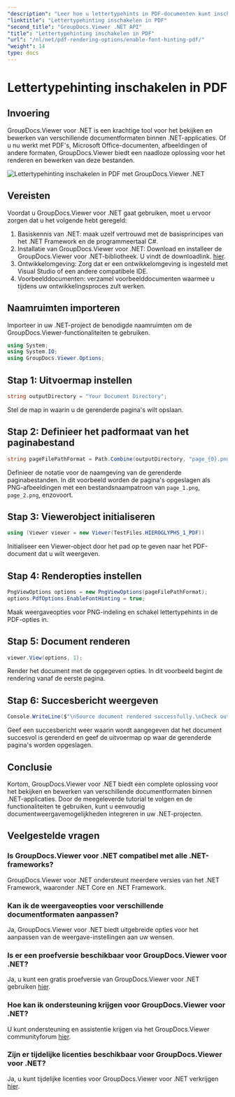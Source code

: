 ```yaml
---
"description": "Leer hoe u lettertypehints in PDF-documenten kunt inschakelen met GroupDocs.Viewer voor .NET. Volg onze stapsgewijze tutorial voor naadloze integratie."
"linktitle": "Lettertypehinting inschakelen in PDF"
"second_title": "GroupDocs.Viewer .NET API"
"title": "Lettertypehinting inschakelen in PDF"
"url": "/nl/net/pdf-rendering-options/enable-font-hinting-pdf/"
"weight": 14
type: docs
---
```

# Lettertypehinting inschakelen in PDF

## Invoering
GroupDocs.Viewer voor .NET is een krachtige tool voor het bekijken en bewerken van verschillende documentformaten binnen .NET-applicaties. Of u nu werkt met PDF's, Microsoft Office-documenten, afbeeldingen of andere formaten, GroupDocs.Viewer biedt een naadloze oplossing voor het renderen en bewerken van deze bestanden.

![Lettertypehinting inschakelen in PDF met GroupDocs.Viewer .NET](/viewer/pdf-rendering-options/enable-font-hinting-in-pdf.png)

## Vereisten
Voordat u GroupDocs.Viewer voor .NET gaat gebruiken, moet u ervoor zorgen dat u het volgende hebt geregeld:
1. Basiskennis van .NET: maak uzelf vertrouwd met de basisprincipes van het .NET Framework en de programmeertaal C#.
2. Installatie van GroupDocs.Viewer voor .NET: Download en installeer de GroupDocs.Viewer voor .NET-bibliotheek. U vindt de downloadlink. [hier](https://releases.groupdocs.com/viewer/net/).
3. Ontwikkelomgeving: Zorg dat er een ontwikkelomgeving is ingesteld met Visual Studio of een andere compatibele IDE.
4. Voorbeelddocumenten: verzamel voorbeelddocumenten waarmee u tijdens uw ontwikkelingsproces zult werken.

## Naamruimten importeren
Importeer in uw .NET-project de benodigde naamruimten om de GroupDocs.Viewer-functionaliteiten te gebruiken.

```csharp
using System;
using System.IO;
using GroupDocs.Viewer.Options;
```
## Stap 1: Uitvoermap instellen
```csharp
string outputDirectory = "Your Document Directory";
```
Stel de map in waarin u de gerenderde pagina's wilt opslaan.
## Stap 2: Definieer het padformaat van het paginabestand
```csharp
string pageFilePathFormat = Path.Combine(outputDirectory, "page_{0}.png");
```
Definieer de notatie voor de naamgeving van de gerenderde paginabestanden. In dit voorbeeld worden de pagina's opgeslagen als PNG-afbeeldingen met een bestandsnaampatroon van `page_1.png`, `page_2.png`, enzovoort.
## Stap 3: Viewerobject initialiseren
```csharp
using (Viewer viewer = new Viewer(TestFiles.HIEROGLYPHS_1_PDF))
```
Initialiseer een Viewer-object door het pad op te geven naar het PDF-document dat u wilt weergeven.
## Stap 4: Renderopties instellen
```csharp
PngViewOptions options = new PngViewOptions(pageFilePathFormat);
options.PdfOptions.EnableFontHinting = true;
```
Maak weergaveopties voor PNG-indeling en schakel lettertypehints in de PDF-opties in.
## Stap 5: Document renderen
```csharp
viewer.View(options, 1);
```
Render het document met de opgegeven opties. In dit voorbeeld begint de rendering vanaf de eerste pagina.
## Stap 6: Succesbericht weergeven
```csharp
Console.WriteLine($"\nSource document rendered successfully.\nCheck output in {outputDirectory}.");
```
Geef een succesbericht weer waarin wordt aangegeven dat het document succesvol is gerenderd en geef de uitvoermap op waar de gerenderde pagina's worden opgeslagen.

## Conclusie
Kortom, GroupDocs.Viewer voor .NET biedt een complete oplossing voor het bekijken en bewerken van verschillende documentformaten binnen .NET-applicaties. Door de meegeleverde tutorial te volgen en de functionaliteiten te gebruiken, kunt u eenvoudig documentweergavemogelijkheden integreren in uw .NET-projecten.
## Veelgestelde vragen
### Is GroupDocs.Viewer voor .NET compatibel met alle .NET-frameworks?
GroupDocs.Viewer voor .NET ondersteunt meerdere versies van het .NET Framework, waaronder .NET Core en .NET Framework.
### Kan ik de weergaveopties voor verschillende documentformaten aanpassen?
Ja, GroupDocs.Viewer voor .NET biedt uitgebreide opties voor het aanpassen van de weergave-instellingen aan uw wensen.
### Is er een proefversie beschikbaar voor GroupDocs.Viewer voor .NET?
Ja, u kunt een gratis proefversie van GroupDocs.Viewer voor .NET gebruiken [hier](https://releases.groupdocs.com/).
### Hoe kan ik ondersteuning krijgen voor GroupDocs.Viewer voor .NET?
U kunt ondersteuning en assistentie krijgen via het GroupDocs.Viewer communityforum [hier](https://forum.groupdocs.com/c/viewer/9).
### Zijn er tijdelijke licenties beschikbaar voor GroupDocs.Viewer voor .NET?
Ja, u kunt tijdelijke licenties voor GroupDocs.Viewer voor .NET verkrijgen [hier](https://purchase.groupdocs.com/temporary-license/).